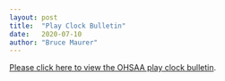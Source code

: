 ```yaml
---
layout: post
title:  "Play Clock Bulletin"
date:   2020-07-10
author: "Bruce Maurer"
---
```


[Please click here to view the OHSAA play clock
bulletin](https://storage.googleapis.com/ohsaa-websites/bulletins/2020/2020-07-10-play-clock-bulletin.pdf).
